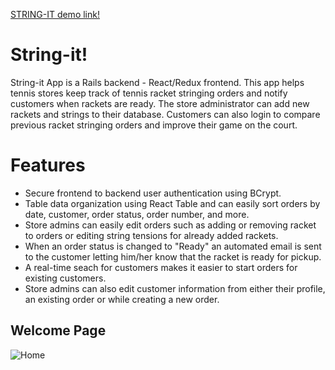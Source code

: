 [STRING-IT demo link!](https://stringitapp.herokuapp.com/#/)

# String-it!

String-it App is a Rails backend - React/Redux frontend. This app helps tennis stores keep track of tennis racket stringing orders and notify customers when rackets are ready. The store administrator can add new rackets and strings to their database. Customers can also login to compare previous racket stringing orders and improve their game on the court.

# Features
+ Secure frontend to backend user authentication using BCrypt.
+ Table data organization using React Table and can easily sort orders by date, customer, order status, order number, and more.
+ Store admins can easily edit orders such as adding or removing racket to orders or editing string tensions for already added rackets.
+ When an order status is changed to "Ready" an automated email is sent to the customer letting him/her know that the racket is ready for pickup.
+ A real-time seach for customers makes it easier to start orders for existing customers.
+ Store admins can also edit customer information from either their profile, an existing order or while creating a new order.

## Welcome Page
![Home](https://github.com/aknishi/stringitapp/blob/master/app/assets/images/home-page.png)



